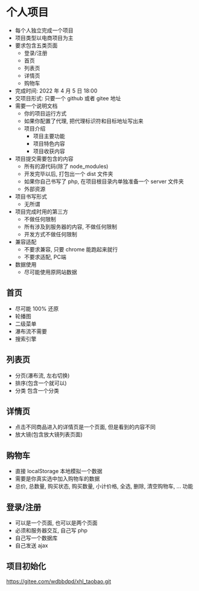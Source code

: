 # 个人项目

- 每个人独立完成一个项目
- 项目类型以电商项目为主
- 要求包含五类页面
  - 登录/注册
  - 首页
  - 列表页
  - 详情页
  - 购物车
- 完成时间:  2022 年 4 月 5 日 18:00
- 交项目形式: 只要一个 github 或者 gitee 地址
- 需要一个说明文档
  - 你的项目运行方式
  - 如果你配置了代理, 把代理标识符和目标地址写出来
  - 项目介绍
    - 项目主要功能
    - 项目特色内容
    - 项目收获内容
- 项目提交需要包含的内容
  - 所有的源代码(除了 node_modules)
  - 开发完毕以后, 打包出一个 dist 文件夹
  - 如果你自己书写了 php, 在项目根目录内单独准备一个 server 文件夹
  - 外部资源
- 项目书写形式
  - 无所谓
- 项目完成时用的第三方
  - 不做任何限制
  - 所有涉及到服务器的内容, 不做任何限制
  - 开发方式不做任何限制
- 兼容适配
  - 不要求兼容, 只要 chrome 能跑起来就行
  - 不要求适配, PC端
- 数据使用
  - 尽可能使用原网站数据



## 首页

- 尽可能 100% 还原
- 轮播图
- 二级菜单
- 瀑布流不需要
- 搜索引擎



## 列表页

- 分页(瀑布流, 左右切换)
- 排序(包含一个就可以)
- 分类 包含一个分类



## 详情页

- 点击不同商品进入的详情页是一个页面, 但是看到的内容不同
- 放大镜(包含放大镜列表页面)



## 购物车

- 直接 localStorage 本地模拟一个数据
- 需要是你真实选中加入购物车的数据
- 总价, 总数量, 购买状态, 购买数量, 小计价格, 全选, 删除, 清空购物车, ... 功能



## 登录/注册

- 可以是一个页面, 也可以是两个页面
- 必须和服务器交互, 自己写 php
- 自己写一个数据库
- 自己发送 ajax 





## 项目初始化

https://gitee.com/wdbbdpd/xhl_taobao.git